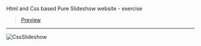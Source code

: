 Html and Css based Pure Slideshow website - exercise
> [Preview](https://r4nd3l.github.io/CssSlideshow/)
---

![CssSlideshow](https://github.com/r4nd3l/CssSlideshow/blob/master/img/sample.gif)
